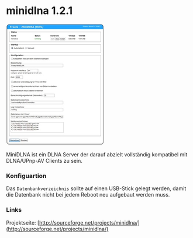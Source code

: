 # minidlna 1.2.1

[![minidlna](../../README/screenshots/243_md.jpg)](../../README/screenshots/243.jpg)

MiniDLNA ist ein DLNA Server der darauf abzielt vollständig kompatibel
mit DLNA/UPnp-AV Clients zu sein.

### Konfiguartion

Das `Datenbankverzeichnis` sollte auf einen USB-Stick gelegt werden,
damit die Datenbank nicht bei jedem Reboot neu aufgebaut werden muss.

### Links

Projektseite:
[http://sourceforge.net/projects/minidlna/](http://sourceforge.net/projects/minidlna/)
